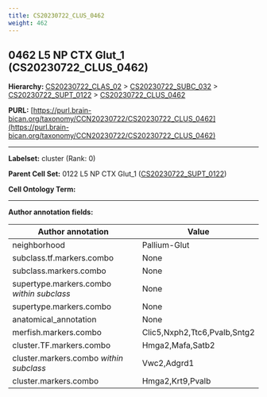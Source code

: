 ```yaml
---
title: CS20230722_CLUS_0462
weight: 462
---
```

## 0462 L5 NP CTX Glut_1 (CS20230722_CLUS_0462)
<b>Hierarchy: </b>
[CS20230722_CLAS_02](../CS20230722_CLAS_02) >
[CS20230722_SUBC_032](../CS20230722_SUBC_032) >
[CS20230722_SUPT_0122](../CS20230722_SUPT_0122) >
[CS20230722_CLUS_0462](../CS20230722_CLUS_0462)

**PURL:** [https://purl.brain-bican.org/taxonomy/CCN20230722/CS20230722_CLUS_0462](https://purl.brain-bican.org/taxonomy/CCN20230722/CS20230722_CLUS_0462)

---


**Labelset:** cluster (Rank: 0)

**Parent Cell Set:** 0122 L5 NP CTX Glut_1 ([CS20230722_SUPT_0122](../CS20230722_SUPT_0122))



**Cell Ontology Term:** 

[MARKER GENES.]: #


---

[TRANSFERRED ANNOTATIONS.]: #


[AUTHOR ANNOTATION FIELDS.]: #


**Author annotation fields:**

| Author annotation | Value |
|-------------------|-------|
|neighborhood|Pallium-Glut|
|subclass.tf.markers.combo|None|
|subclass.markers.combo|None|
|supertype.markers.combo _within subclass_|None|
|supertype.markers.combo|None|
|anatomical_annotation|None|
|merfish.markers.combo|Clic5,Nxph2,Ttc6,Pvalb,Sntg2|
|cluster.TF.markers.combo|Hmga2,Mafa,Satb2|
|cluster.markers.combo _within subclass_|Vwc2,Adgrd1|
|cluster.markers.combo|Hmga2,Krt9,Pvalb|
